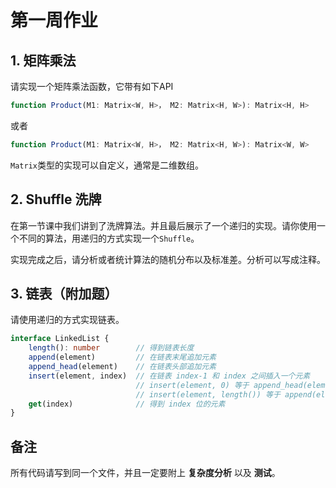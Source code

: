 # 第一周作业
## 1. 矩阵乘法
请实现一个矩阵乘法函数，它带有如下API
```js
function Product(M1: Matrix<W, H>， M2: Matrix<H, W>): Matrix<H, H>
```
或者
```js
function Product(M1: Matrix<W, H>， M2: Matrix<H, W>): Matrix<W, W>
```
`Matrix`类型的实现可以自定义，通常是二维数组。

## 2. Shuffle 洗牌
在第一节课中我们讲到了洗牌算法。并且最后展示了一个递归的实现。请你使用一个不同的算法，用递归的方式实现一个`Shuffle`。

实现完成之后，请分析或者统计算法的随机分布以及标准差。分析可以写成注释。

## 3. 链表（附加题）
请使用递归的方式实现链表。
```ts
interface LinkedList {
    length(): number        // 得到链表长度
    append(element)         // 在链表末尾追加元素
    append_head(element)    // 在链表头部追加元素
    insert(element, index)  // 在链表 index-1 和 index 之间插入一个元素
                            // insert(element, 0) 等于 append_head(element)
                            // insert(element, length()) 等于 append(element)
    get(index)              // 得到 index 位的元素
}
```


## 备注
所有代码请写到同一个文件，并且一定要附上 __复杂度分析__ 以及 __测试__。